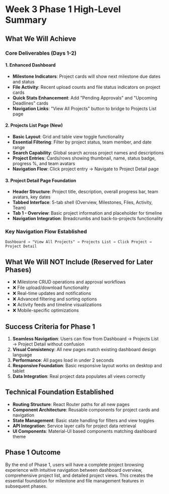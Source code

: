 # Week 3 Phase 1 High-Level Summary

## What We Will Achieve

### Core Deliverables (Days 1-2)

#### 1. Enhanced Dashboard
- **Milestone Indicators**: Project cards will show next milestone due dates and status
- **File Activity**: Recent upload counts and file status indicators on project cards
- **Quick Stats Enhancement**: Add "Pending Approvals" and "Upcoming Deadlines" cards
- **Navigation Links**: "View All Projects" button to bridge to Projects List page

#### 2. Projects List Page (New)
- **Basic Layout**: Grid and table view toggle functionality
- **Essential Filtering**: Filter by project status, team member, and date range
- **Search Capability**: Global search across project names and descriptions
- **Project Entries**: Cards/rows showing thumbnail, name, status badge, progress %, and team avatars
- **Navigation Flow**: Click project entry → Navigate to Project Detail page

#### 3. Project Detail Page Foundation
- **Header Structure**: Project title, description, overall progress bar, team avatars, key dates
- **Tabbed Interface**: 5-tab shell (Overview, Milestones, Files, Activity, Team)
- **Tab 1 - Overview**: Basic project information and placeholder for timeline
- **Navigation Integration**: Breadcrumbs and back-to-projects functionality

### Key Navigation Flow Established
```
Dashboard → "View All Projects" → Projects List → Click Project → Project Detail
```

## What We Will NOT Include (Reserved for Later Phases)

- ❌ Milestone CRUD operations and approval workflows
- ❌ File upload/download functionality
- ❌ Real-time updates and notifications
- ❌ Advanced filtering and sorting options
- ❌ Activity feeds and timeline visualizations
- ❌ Mobile-specific optimizations

## Success Criteria for Phase 1

1. **Seamless Navigation**: Users can flow from Dashboard → Projects List → Project Detail without confusion
2. **Visual Consistency**: All new pages match existing dashboard design language
3. **Performance**: All pages load in under 2 seconds
4. **Responsive Foundation**: Basic responsive layout works on desktop and tablet
5. **Data Integration**: Real project data populates all views correctly

## Technical Foundation Established

- **Routing Structure**: React Router paths for all new pages
- **Component Architecture**: Reusable components for project cards and navigation
- **State Management**: Basic state handling for filters and view toggles
- **API Integration**: Service layer calls for project data retrieval
- **UI Components**: Material-UI based components matching dashboard theme

## Phase 1 Outcome
By the end of Phase 1, users will have a complete project browsing experience with intuitive navigation between dashboard overview, comprehensive project list, and detailed project views. This creates the essential foundation for milestone and file management features in subsequent phases.